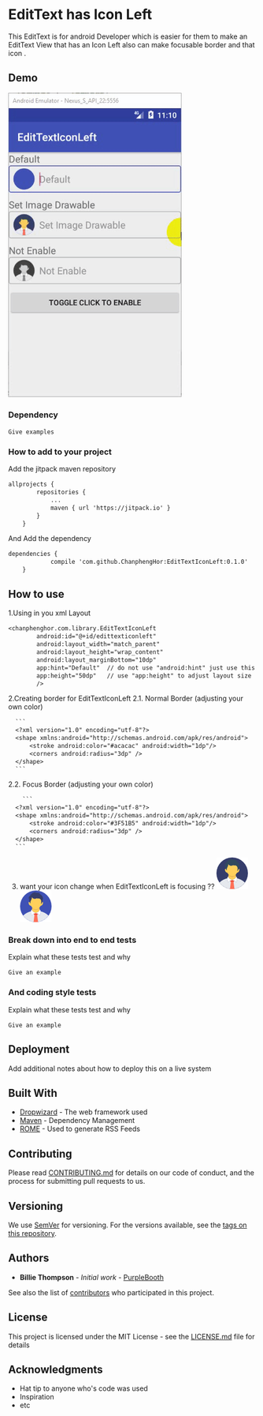 # EditText has Icon Left

This EditText is for android Developer which is easier for them to make an EditText View that has an Icon Left also can make focusable border and that icon .

## Demo
![alt text](https://github.com/ChanphengHor/EditTextIconLeft/blob/master/screens/screen1.gif)
### Dependency



```
Give examples
```

### How to add to your project

Add the jitpack maven repository

```
allprojects {
		repositories {
			...
			maven { url 'https://jitpack.io' }
		}
	}
```

And Add the dependency

```
dependencies {
	        compile 'com.github.ChanphengHor:EditTextIconLeft:0.1.0'
	}
```

## How to use

1.Using in you xml Layout 

```
<chanphenghor.com.library.EditTextIconLeft
        android:id="@+id/edittexticonleft"
        android:layout_width="match_parent"
        android:layout_height="wrap_content"
        android:layout_marginBottom="10dp"
        app:hint="Default"  // do not use "android:hint" just use this
        app:height="50dp"   // use "app:height" to adjust layout size
        />
```
2.Creating border for EditTextIconLeft
  2.1. Normal Border (adjusting your own color)
  
      ```
      <?xml version="1.0" encoding="utf-8"?>
      <shape xmlns:android="http://schemas.android.com/apk/res/android">
          <stroke android:color="#acacac" android:width="1dp"/>
          <corners android:radius="3dp" />
      </shape>
      ```
  2.2. Focus Border (adjusting your own color)
  
        ```
      <?xml version="1.0" encoding="utf-8"?>
      <shape xmlns:android="http://schemas.android.com/apk/res/android">
          <stroke android:color="#3F51B5" android:width="1dp"/>
          <corners android:radius="3dp" />
      </shape>  
      ```
      
  3. want your icon change when EditTextIconLeft is focusing ??
  ![alt text](https://github.com/ChanphengHor/EditTextIconLeft/blob/master/screens/user_empty.png) ![alt text](https://github.com/ChanphengHor/EditTextIconLeft/blob/master/screens/user_empty_focus.png)
  
### Break down into end to end tests

Explain what these tests test and why

```
Give an example
```

### And coding style tests

Explain what these tests test and why

```
Give an example
```

## Deployment

Add additional notes about how to deploy this on a live system

## Built With

* [Dropwizard](http://www.dropwizard.io/1.0.2/docs/) - The web framework used
* [Maven](https://maven.apache.org/) - Dependency Management
* [ROME](https://rometools.github.io/rome/) - Used to generate RSS Feeds

## Contributing

Please read [CONTRIBUTING.md](https://gist.github.com/PurpleBooth/b24679402957c63ec426) for details on our code of conduct, and the process for submitting pull requests to us.

## Versioning

We use [SemVer](http://semver.org/) for versioning. For the versions available, see the [tags on this repository](https://github.com/your/project/tags). 

## Authors

* **Billie Thompson** - *Initial work* - [PurpleBooth](https://github.com/PurpleBooth)

See also the list of [contributors](https://github.com/your/project/contributors) who participated in this project.

## License

This project is licensed under the MIT License - see the [LICENSE.md](LICENSE.md) file for details

## Acknowledgments

* Hat tip to anyone who's code was used
* Inspiration
* etc

